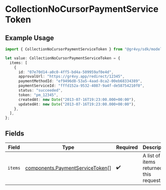# CollectionNoCursorPaymentServiceToken

## Example Usage

```typescript
import { CollectionNoCursorPaymentServiceToken } from "@gr4vy/sdk/models/components";

let value: CollectionNoCursorPaymentServiceToken = {
  items: [
    {
      id: "07e70d14-a0c0-4ff5-bd4a-509959af0e4d",
      approvalUrl: "https://gr4vy.app/redirect/12345",
      paymentMethodId: "ef9496d8-53a5-4aad-8ca2-00eb68334389",
      paymentServiceId: "fffd152a-9532-4087-9a4f-de58754210f0",
      status: "succeeded",
      token: "pm_12345",
      createdAt: new Date("2013-07-16T19:23:00.000+00:00"),
      updatedAt: new Date("2013-07-16T19:23:00.000+00:00"),
    },
  ],
};
```

## Fields

| Field                                                                              | Type                                                                               | Required                                                                           | Description                                                                        |
| ---------------------------------------------------------------------------------- | ---------------------------------------------------------------------------------- | ---------------------------------------------------------------------------------- | ---------------------------------------------------------------------------------- |
| `items`                                                                            | [components.PaymentServiceToken](../../models/components/paymentservicetoken.md)[] | :heavy_check_mark:                                                                 | A list of items returned for this request.                                         |